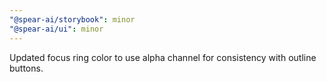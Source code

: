 ```yaml
---
"@spear-ai/storybook": minor
"@spear-ai/ui": minor
---
```


Updated focus ring color to use alpha channel for consistency with outline buttons.

